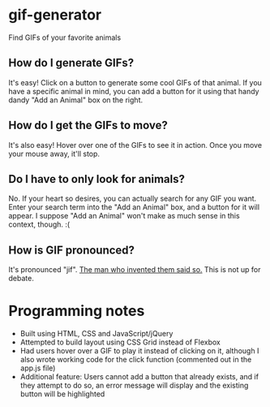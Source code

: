 # gif-generator
Find GIFs of your favorite animals

## How do I generate GIFs?

It's easy! Click on a button to generate some cool GIFs of that animal. If you have a specific animal in mind, you can add a button for it using that handy dandy "Add an Animal" box on the right.

## How do I get the GIFs to move?

It's also easy! Hover over one of the GIFs to see it in action. Once you move your mouse away, it'll stop.

## Do I have to only look for animals?

No. If your heart so desires, you can actually search for any GIF you want. Enter your search term into the "Add an Animal" box, and a button for it will appear. I suppose "Add an Animal" won't make as much sense in this context, though. :(

## How is GIF pronounced?

It's pronounced "jif". [The man who invented them said so.](https://www.youtube.com/watch?v=CBtKxsuGvko) This is not up for debate.

# Programming notes
* Built using HTML, CSS and JavaScript/jQuery
* Attempted to build layout using CSS Grid instead of Flexbox
* Had users hover over a GIF to play it instead of clicking on it, although I also wrote working code for the click function (commented out in the app.js file)
* Additional feature: Users cannot add a button that already exists, and if they attempt to do so, an error message will display and the existing button will be highlighted